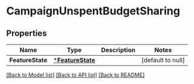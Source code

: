 # CampaignUnspentBudgetSharing

## Properties
Name | Type | Description | Notes
------------ | ------------- | ------------- | -------------
**FeatureState** | [***FeatureState**](FeatureState.md) |  | [default to null]

[[Back to Model list]](../README.md#documentation-for-models) [[Back to API list]](../README.md#documentation-for-api-endpoints) [[Back to README]](../README.md)

